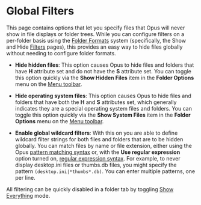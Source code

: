 # Global Filters

This page contains options that let you specify files that Opus will never show in file displays or folder trees. While you can configure filters on a per-folder basis using the [Folder Formats](../folders/folder_formats/README.md) system (specifically, the Show and Hide [Filters](/Manual/basic_concepts/folder_options/folder_options_dialog/filters.md) pages), this provides an easy way to hide files globally without needing to configure folder formats.

- **Hide hidden files**: This option causes Opus to hide files and folders that have **H** attribute set and do not have the **S** attribute set. You can toggle this option quickly via the **Show Hidden Files** item in the **Folder Options** menu on the [Menu toolbar](/Manual/basic_concepts/the_lister/toolbars/the_default_toolbars/menu_toolbar.md).
- **Hide operating system files**: This option causes Opus to hide files and folders that have both the **H** and **S** attributes set, which generally indicates they are a special operating system files and folders. You can toggle this option quickly via the **Show System Files** item in the **Folder Options** menu on the [Menu toolbar](/Manual/basic_concepts/the_lister/toolbars/the_default_toolbars/menu_toolbar.md).

- **Enable global wildcard filters**: With this on you are able to define wildcard filter strings for both files and folders that are to be hidden globally. You can match files by name or file extension, either using the Opus [pattern matching syntax](/Manual/reference/wildcard_reference/pattern_matching_syntax.md) or, with the **Use regular expression** option turned on, [regular expression syntax](/Manual/reference/wildcard_reference/regular_expression_syntax.md). For example, to never display desktop.ini files or thumbs.db files, you might specify the pattern <nobr>`(desktop.ini|*thumbs*.db)`</nobr>. You can enter multiple patterns, one per line.

All filtering can be quickly disabled in a folder tab by toggling [Show Everything](/Manual/basic_concepts/searching_and_filtering/show_everything.md) mode.
